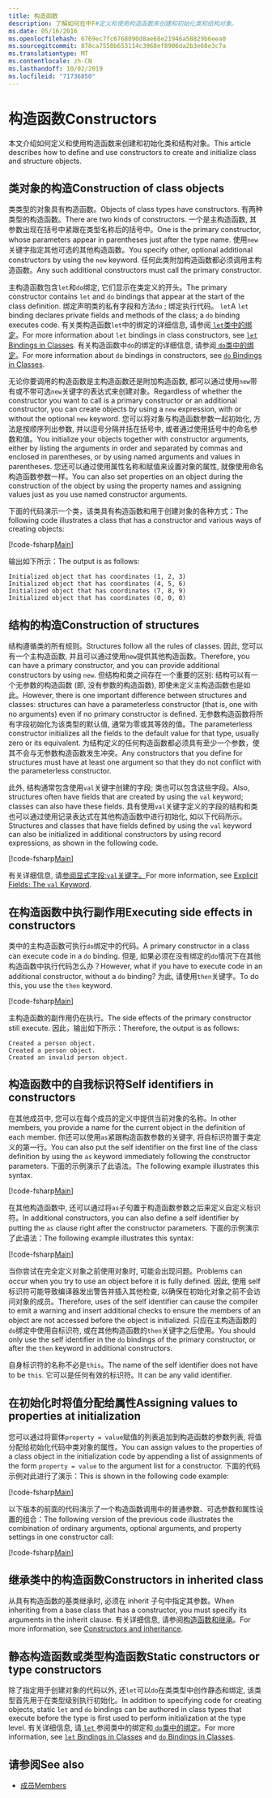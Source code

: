 ```yaml
---
title: 构造函数
description: 了解如何在中F#定义和使用构造函数来创建和初始化类和结构对象。
ms.date: 05/16/2016
ms.openlocfilehash: 6769ec7fc6768090d8ae68e21946a58829b6eea0
ms.sourcegitcommit: 878ca7550b653114c3968ef8906da2b3e60e3c7a
ms.translationtype: MT
ms.contentlocale: zh-CN
ms.lasthandoff: 10/02/2019
ms.locfileid: "71736850"
---
```

# <a name="constructors"></a><span data-ttu-id="1d94e-103">构造函数</span><span class="sxs-lookup"><span data-stu-id="1d94e-103">Constructors</span></span>

<span data-ttu-id="1d94e-104">本文介绍如何定义和使用构造函数来创建和初始化类和结构对象。</span><span class="sxs-lookup"><span data-stu-id="1d94e-104">This article describes how to define and use constructors to create and initialize class and structure objects.</span></span>

## <a name="construction-of-class-objects"></a><span data-ttu-id="1d94e-105">类对象的构造</span><span class="sxs-lookup"><span data-stu-id="1d94e-105">Construction of class objects</span></span>

<span data-ttu-id="1d94e-106">类类型的对象具有构造函数。</span><span class="sxs-lookup"><span data-stu-id="1d94e-106">Objects of class types have constructors.</span></span> <span data-ttu-id="1d94e-107">有两种类型的构造函数。</span><span class="sxs-lookup"><span data-stu-id="1d94e-107">There are two kinds of constructors.</span></span> <span data-ttu-id="1d94e-108">一个是主构造函数, 其参数出现在括号中紧跟在类型名称后的括号中。</span><span class="sxs-lookup"><span data-stu-id="1d94e-108">One is the primary constructor, whose parameters appear in parentheses just after the type name.</span></span> <span data-ttu-id="1d94e-109">使用`new`关键字指定其他可选的其他构造函数。</span><span class="sxs-lookup"><span data-stu-id="1d94e-109">You specify other, optional additional constructors by using the `new` keyword.</span></span> <span data-ttu-id="1d94e-110">任何此类附加构造函数都必须调用主构造函数。</span><span class="sxs-lookup"><span data-stu-id="1d94e-110">Any such additional constructors must call the primary constructor.</span></span>

<span data-ttu-id="1d94e-111">主构造函数包含`let`和`do`绑定, 它们显示在类定义的开头。</span><span class="sxs-lookup"><span data-stu-id="1d94e-111">The primary constructor contains `let` and `do` bindings that appear at the start of the class definition.</span></span> <span data-ttu-id="1d94e-112">绑定声明类的私有字段和方法`do` ; 绑定执行代码。 `let`</span><span class="sxs-lookup"><span data-stu-id="1d94e-112">A `let` binding declares private fields and methods of the class; a `do` binding executes code.</span></span> <span data-ttu-id="1d94e-113">有关类构造函数`let`中的绑定的详细信息, 请参阅[ `let`类中的绑定](let-bindings-in-classes.md)。</span><span class="sxs-lookup"><span data-stu-id="1d94e-113">For more information about `let` bindings in class constructors, see [`let` Bindings in Classes](let-bindings-in-classes.md).</span></span> <span data-ttu-id="1d94e-114">有关构造函数中`do`的绑定的详细信息, 请参阅[ `do`类中的绑定](do-bindings-in-classes.md)。</span><span class="sxs-lookup"><span data-stu-id="1d94e-114">For more information about `do` bindings in constructors, see [`do` Bindings in Classes](do-bindings-in-classes.md).</span></span>

<span data-ttu-id="1d94e-115">无论你要调用的构造函数是主构造函数还是附加构造函数, 都可以通过使用`new`带有或不带可选`new`关键字的表达式来创建对象。</span><span class="sxs-lookup"><span data-stu-id="1d94e-115">Regardless of whether the constructor you want to call is a primary constructor or an additional constructor, you can create objects by using a `new` expression, with or without the optional `new` keyword.</span></span> <span data-ttu-id="1d94e-116">您可以将对象与构造函数参数一起初始化, 方法是按顺序列出参数, 并以逗号分隔并括在括号中, 或者通过使用括号中的命名参数和值。</span><span class="sxs-lookup"><span data-stu-id="1d94e-116">You initialize your objects together with constructor arguments, either by listing the arguments in order and separated by commas and enclosed in parentheses, or by using named arguments and values in parentheses.</span></span> <span data-ttu-id="1d94e-117">您还可以通过使用属性名称和赋值来设置对象的属性, 就像使用命名构造函数参数一样。</span><span class="sxs-lookup"><span data-stu-id="1d94e-117">You can also set properties on an object during the construction of the object by using the property names and assigning values just as you use named constructor arguments.</span></span>

<span data-ttu-id="1d94e-118">下面的代码演示一个类，该类具有构造函数和用于创建对象的各种方式：</span><span class="sxs-lookup"><span data-stu-id="1d94e-118">The following code illustrates a class that has a constructor and various ways of creating objects:</span></span>

[!code-fsharp[Main](~/samples/snippets/fsharp/lang-ref-2/snippet3501.fs)]

<span data-ttu-id="1d94e-119">输出如下所示：</span><span class="sxs-lookup"><span data-stu-id="1d94e-119">The output is as follows:</span></span>

```console
Initialized object that has coordinates (1, 2, 3)
Initialized object that has coordinates (4, 5, 6)
Initialized object that has coordinates (7, 8, 9)
Initialized object that has coordinates (0, 0, 0)
```

## <a name="construction-of-structures"></a><span data-ttu-id="1d94e-120">结构的构造</span><span class="sxs-lookup"><span data-stu-id="1d94e-120">Construction of structures</span></span>

<span data-ttu-id="1d94e-121">结构遵循类的所有规则。</span><span class="sxs-lookup"><span data-stu-id="1d94e-121">Structures follow all the rules of classes.</span></span> <span data-ttu-id="1d94e-122">因此, 您可以有一个主构造函数, 并且可以通过使用`new`提供其他构造函数。</span><span class="sxs-lookup"><span data-stu-id="1d94e-122">Therefore, you can have a primary constructor, and you can provide additional constructors by using `new`.</span></span> <span data-ttu-id="1d94e-123">但结构和类之间存在一个重要的区别: 结构可以有一个无参数的构造函数 (即, 没有参数的构造函数), 即使未定义主构造函数也是如此。</span><span class="sxs-lookup"><span data-stu-id="1d94e-123">However, there is one important difference between structures and classes: structures can have a parameterless constructor (that is, one with no arguments) even if no primary constructor is defined.</span></span> <span data-ttu-id="1d94e-124">无参数构造函数将所有字段初始化为该类型的默认值, 通常为零或其等效的值。</span><span class="sxs-lookup"><span data-stu-id="1d94e-124">The parameterless constructor initializes all the fields to the default value for that type, usually zero or its equivalent.</span></span> <span data-ttu-id="1d94e-125">为结构定义的任何构造函数都必须具有至少一个参数，使其不会与无参数构造函数发生冲突。</span><span class="sxs-lookup"><span data-stu-id="1d94e-125">Any constructors that you define for structures must have at least one argument so that they do not conflict with the parameterless constructor.</span></span>

<span data-ttu-id="1d94e-126">此外, 结构通常包含使用`val`关键字创建的字段; 类也可以包含这些字段。</span><span class="sxs-lookup"><span data-stu-id="1d94e-126">Also, structures often have fields that are created by using the `val` keyword; classes can also have these fields.</span></span> <span data-ttu-id="1d94e-127">具有使用`val`关键字定义的字段的结构和类也可以通过使用记录表达式在其他构造函数中进行初始化, 如以下代码所示。</span><span class="sxs-lookup"><span data-stu-id="1d94e-127">Structures and classes that have fields defined by using the `val` keyword can also be initialized in additional constructors by using record expressions, as shown in the following code.</span></span>

[!code-fsharp[Main](~/samples/snippets/fsharp/lang-ref-2/snippet3502.fs)]

<span data-ttu-id="1d94e-128">有关详细信息, 请[参阅显式字段:`val`关键字。](explicit-fields-the-val-keyword.md)</span><span class="sxs-lookup"><span data-stu-id="1d94e-128">For more information, see [Explicit Fields: The `val` Keyword](explicit-fields-the-val-keyword.md).</span></span>

## <a name="executing-side-effects-in-constructors"></a><span data-ttu-id="1d94e-129">在构造函数中执行副作用</span><span class="sxs-lookup"><span data-stu-id="1d94e-129">Executing side effects in constructors</span></span>

<span data-ttu-id="1d94e-130">类中的主构造函数可执行`do`绑定中的代码。</span><span class="sxs-lookup"><span data-stu-id="1d94e-130">A primary constructor in a class can execute code in a `do` binding.</span></span> <span data-ttu-id="1d94e-131">但是, 如果必须在没有绑定的`do`情况下在其他构造函数中执行代码怎么办？</span><span class="sxs-lookup"><span data-stu-id="1d94e-131">However, what if you have to execute code in an additional constructor, without a `do` binding?</span></span> <span data-ttu-id="1d94e-132">为此, 请使用`then`关键字。</span><span class="sxs-lookup"><span data-stu-id="1d94e-132">To do this, you use the `then` keyword.</span></span>

[!code-fsharp[Main](~/samples/snippets/fsharp/lang-ref-2/snippet3503.fs)]

<span data-ttu-id="1d94e-133">主构造函数的副作用仍在执行。</span><span class="sxs-lookup"><span data-stu-id="1d94e-133">The side effects of the primary constructor still execute.</span></span> <span data-ttu-id="1d94e-134">因此，输出如下所示：</span><span class="sxs-lookup"><span data-stu-id="1d94e-134">Therefore, the output is as follows:</span></span>

```console
Created a person object.
Created a person object.
Created an invalid person object.
```

## <a name="self-identifiers-in-constructors"></a><span data-ttu-id="1d94e-135">构造函数中的自我标识符</span><span class="sxs-lookup"><span data-stu-id="1d94e-135">Self identifiers in constructors</span></span>

<span data-ttu-id="1d94e-136">在其他成员中, 您可以在每个成员的定义中提供当前对象的名称。</span><span class="sxs-lookup"><span data-stu-id="1d94e-136">In other members, you provide a name for the current object in the definition of each member.</span></span> <span data-ttu-id="1d94e-137">你还可以使用`as`紧跟构造函数参数的关键字, 将自标识符置于类定义的第一行。</span><span class="sxs-lookup"><span data-stu-id="1d94e-137">You can also put the self identifier on the first line of the class definition by using the `as` keyword immediately following the constructor parameters.</span></span> <span data-ttu-id="1d94e-138">下面的示例演示了此语法。</span><span class="sxs-lookup"><span data-stu-id="1d94e-138">The following example illustrates this syntax.</span></span>

[!code-fsharp[Main](~/samples/snippets/fsharp/lang-ref-2/snippet3504.fs)]

<span data-ttu-id="1d94e-139">在其他构造函数中, 还可以通过将`as`子句置于构造函数参数之后来定义自定义标识符。</span><span class="sxs-lookup"><span data-stu-id="1d94e-139">In additional constructors, you can also define a self identifier by putting the `as` clause right after the constructor parameters.</span></span> <span data-ttu-id="1d94e-140">下面的示例演示了此语法：</span><span class="sxs-lookup"><span data-stu-id="1d94e-140">The following example illustrates this syntax:</span></span>

[!code-fsharp[Main](~/samples/snippets/fsharp/lang-ref-2/snippet3505.fs)]

<span data-ttu-id="1d94e-141">当你尝试在完全定义对象之前使用对象时, 可能会出现问题。</span><span class="sxs-lookup"><span data-stu-id="1d94e-141">Problems can occur when you try to use an object before it is fully defined.</span></span> <span data-ttu-id="1d94e-142">因此, 使用 self 标识符可能导致编译器发出警告并插入其他检查, 以确保在初始化对象之前不会访问对象的成员。</span><span class="sxs-lookup"><span data-stu-id="1d94e-142">Therefore, uses of the self identifier can cause the compiler to emit a warning and insert additional checks to ensure the members of an object are not accessed before the object is initialized.</span></span> <span data-ttu-id="1d94e-143">只应在主构造函数的`do`绑定中使用自标识符, 或在其他构造函数的`then`关键字之后使用。</span><span class="sxs-lookup"><span data-stu-id="1d94e-143">You should only use the self identifier in the `do` bindings of the primary constructor, or after the `then` keyword in additional constructors.</span></span>

<span data-ttu-id="1d94e-144">自身标识符的名称不必是`this`。</span><span class="sxs-lookup"><span data-stu-id="1d94e-144">The name of the self identifier does not have to be `this`.</span></span> <span data-ttu-id="1d94e-145">它可以是任何有效的标识符。</span><span class="sxs-lookup"><span data-stu-id="1d94e-145">It can be any valid identifier.</span></span>

## <a name="assigning-values-to-properties-at-initialization"></a><span data-ttu-id="1d94e-146">在初始化时将值分配给属性</span><span class="sxs-lookup"><span data-stu-id="1d94e-146">Assigning values to properties at initialization</span></span>

<span data-ttu-id="1d94e-147">您可以通过将窗体`property = value`赋值的列表追加到构造函数的参数列表, 将值分配给初始化代码中类对象的属性。</span><span class="sxs-lookup"><span data-stu-id="1d94e-147">You can assign values to the properties of a class object in the initialization code by appending a list of assignments of the form `property = value` to the argument list for a constructor.</span></span> <span data-ttu-id="1d94e-148">下面的代码示例对此进行了演示：</span><span class="sxs-lookup"><span data-stu-id="1d94e-148">This is shown in the following code example:</span></span>

[!code-fsharp[Main](~/samples/snippets/fsharp/lang-ref-2/snippet3506.fs)]

<span data-ttu-id="1d94e-149">以下版本的前面的代码演示了一个构造函数调用中的普通参数、可选参数和属性设置的组合：</span><span class="sxs-lookup"><span data-stu-id="1d94e-149">The following version of the previous code illustrates the combination of ordinary arguments, optional arguments, and property settings in one constructor call:</span></span>

[!code-fsharp[Main](~/samples/snippets/fsharp/lang-ref-2/snippet3507.fs)]

## <a name="constructors-in-inherited-class"></a><span data-ttu-id="1d94e-150">继承类中的构造函数</span><span class="sxs-lookup"><span data-stu-id="1d94e-150">Constructors in inherited class</span></span>

<span data-ttu-id="1d94e-151">从具有构造函数的基类继承时, 必须在 inherit 子句中指定其参数。</span><span class="sxs-lookup"><span data-stu-id="1d94e-151">When inheriting from a base class that has a constructor, you must specify its arguments in the inherit clause.</span></span> <span data-ttu-id="1d94e-152">有关详细信息, 请参阅[构造函数和继承](../inheritance.md#constructors-and-inheritance)。</span><span class="sxs-lookup"><span data-stu-id="1d94e-152">For more information, see [Constructors and inheritance](../inheritance.md#constructors-and-inheritance).</span></span>

## <a name="static-constructors-or-type-constructors"></a><span data-ttu-id="1d94e-153">静态构造函数或类型构造函数</span><span class="sxs-lookup"><span data-stu-id="1d94e-153">Static constructors or type constructors</span></span>

<span data-ttu-id="1d94e-154">除了指定用于创建对象的代码以外, 还`let`可以`do`在类类型中创作静态和绑定, 该类型首先用于在类型级别执行初始化。</span><span class="sxs-lookup"><span data-stu-id="1d94e-154">In addition to specifying code for creating objects, static `let` and `do` bindings can be authored in class types that execute before the type is first used to perform initialization at the type level.</span></span> <span data-ttu-id="1d94e-155">有关详细信息, 请[ `let` ](let-bindings-in-classes.md)参阅类中的绑定和[ `do`类中的绑定](do-bindings-in-classes.md)。</span><span class="sxs-lookup"><span data-stu-id="1d94e-155">For more information, see [`let` Bindings in Classes](let-bindings-in-classes.md) and [`do` Bindings in Classes](do-bindings-in-classes.md).</span></span>

## <a name="see-also"></a><span data-ttu-id="1d94e-156">请参阅</span><span class="sxs-lookup"><span data-stu-id="1d94e-156">See also</span></span>

- [<span data-ttu-id="1d94e-157">成员</span><span class="sxs-lookup"><span data-stu-id="1d94e-157">Members</span></span>](index.md)
